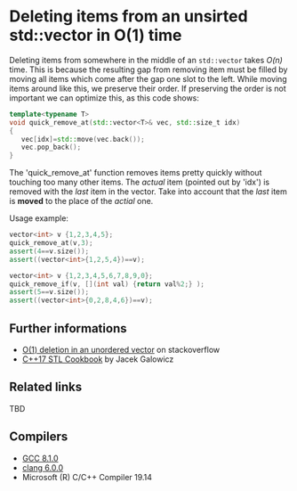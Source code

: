 # Deleting items from an unsirted std::vector in O(1) time
Deleting items from somewhere in the middle of an `std::vector` takes _O(n)_ time. This is because the resulting gap from removing item must be filled by moving all items which come after the gap one slot to the left.
While moving items around like this, we preserve their order. If preserving the order is not important we can optimize this, as this code shows: 
```cpp
template<typename T>
void quick_remove_at(std::vector<T>& vec, std::size_t idx)
{
   vec[idx]=std::move(vec.back());
   vec.pop_back();
}
```
The 'quick_remove_at' function removes items pretty quickly without touching too many other items. 
The _actual_ item (pointed out by 'idx') is removed with the _last_ item in the vector. Take into account that the _last_ item is __moved__ to the place of the _actial_ one.  

Usage example:
```cpp
vector<int> v {1,2,3,4,5};
quick_remove_at(v,3);
assert(4==v.size());
assert((vector<int>{1,2,5,4})==v);

vector<int> v {1,2,3,4,5,6,7,8,9,0};
quick_remove_if(v, [](int val) {return val%2;} );
assert(5==v.size());
assert((vector<int>{0,2,8,4,6})==v);
```

## Further informations
* [O(1) deletion in an unordered vector](https://stackoverflow.com/questions/31115718/o1-deletion-in-an-unordered-vector?utm_medium=organic&utm_source=google_rich_qa&utm_campaign=google_rich_qa) on stackoverflow
* [C++17 STL Cookbook](https://books.google.com.ua/books?id=-nc5DwAAQBAJ&lpg=PA46&ots=hQAQ1hPxUx&dq=Deleting%20items%20from%20an%20unsorted%20std%3A%3Avector%20in%20O(1)%20time&pg=PA47#v=onepage&q&f=false) by Jacek Galowicz

## Related links
TBD

## Compilers
* [GCC 8.1.0](https://wandbox.org/)
* [clang 6.0.0](https://wandbox.org/)
* Microsoft (R) C/C++ Compiler 19.14 
